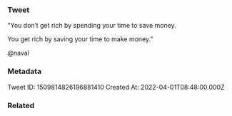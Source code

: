 ### Tweet
"You don’t get rich by spending your time to save money. 

You get rich by saving your time to make money."

@naval

### Metadata
Tweet ID: 1509814826196881410
Created At: 2022-04-01T08:48:00.000Z

### Related

